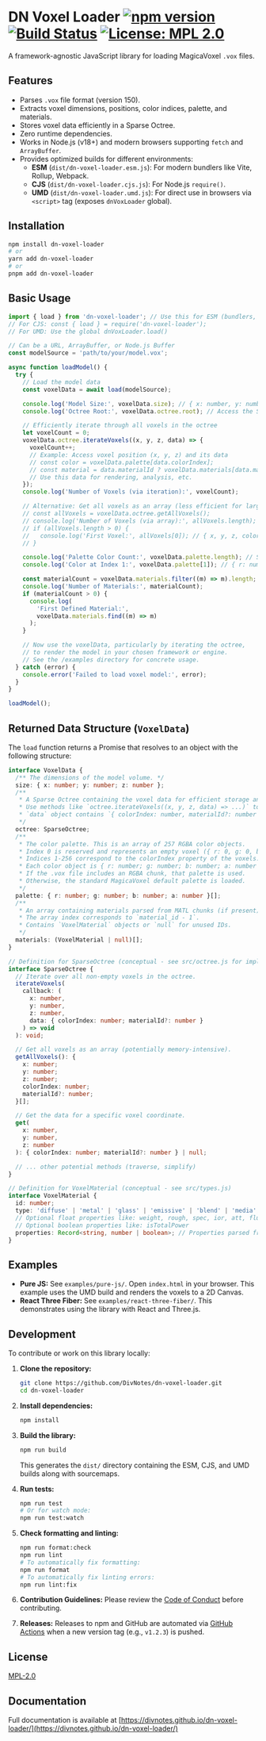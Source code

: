 # DN Voxel Loader [![npm version](https://img.shields.io/npm/v/dn-voxel-loader.svg)](https://www.npmjs.com/package/dn-voxel-loader) [![Build Status](https://github.com/DivNotes/dn-voxel-loader/actions/workflows/release.yml/badge.svg)](https://github.com/DivNotes/dn-voxel-loader/actions/workflows/release.yml) [![License: MPL 2.0](https://img.shields.io/badge/License-MPL_2.0-brightgreen.svg)](https://opensource.org/licenses/MPL-2.0)

A framework-agnostic JavaScript library for loading MagicaVoxel `.vox` files.

## Features

- Parses `.vox` file format (version 150).
- Extracts voxel dimensions, positions, color indices, palette, and materials.
- Stores voxel data efficiently in a Sparse Octree.
- Zero runtime dependencies.
- Works in Node.js (v18+) and modern browsers supporting `fetch` and `ArrayBuffer`.
- Provides optimized builds for different environments:
  - **ESM** (`dist/dn-voxel-loader.esm.js`): For modern bundlers like Vite, Rollup, Webpack.
  - **CJS** (`dist/dn-voxel-loader.cjs.js`): For Node.js `require()`.
  - **UMD** (`dist/dn-voxel-loader.umd.js`): For direct use in browsers via `<script>` tag (exposes `dnVoxLoader` global).

## Installation

```bash
npm install dn-voxel-loader
# or
yarn add dn-voxel-loader
# or
pnpm add dn-voxel-loader
```

## Basic Usage

```javascript
import { load } from 'dn-voxel-loader'; // Use this for ESM (bundlers, Node.js with "type": "module")
// For CJS: const { load } = require('dn-voxel-loader');
// For UMD: Use the global dnVoxLoader.load()

// Can be a URL, ArrayBuffer, or Node.js Buffer
const modelSource = 'path/to/your/model.vox';

async function loadModel() {
  try {
    // Load the model data
    const voxelData = await load(modelSource);

    console.log('Model Size:', voxelData.size); // { x: number, y: number, z: number }
    console.log('Octree Root:', voxelData.octree.root); // Access the SparseOctree root node

    // Efficiently iterate through all voxels in the octree
    let voxelCount = 0;
    voxelData.octree.iterateVoxels((x, y, z, data) => {
      voxelCount++;
      // Example: Access voxel position (x, y, z) and its data
      // const color = voxelData.palette[data.colorIndex];
      // const material = data.materialId ? voxelData.materials[data.materialId - 1] : null;
      // Use this data for rendering, analysis, etc.
    });
    console.log('Number of Voxels (via iteration):', voxelCount);

    // Alternative: Get all voxels as an array (less efficient for large models)
    // const allVoxels = voxelData.octree.getAllVoxels();
    // console.log('Number of Voxels (via array):', allVoxels.length);
    // if (allVoxels.length > 0) {
    //   console.log('First Voxel:', allVoxels[0]); // { x, y, z, colorIndex, materialId? }
    // }

    console.log('Palette Color Count:', voxelData.palette.length); // Should be 257 (index 0 is empty)
    console.log('Color at Index 1:', voxelData.palette[1]); // { r: number, g: number, b: number, a: number }

    const materialCount = voxelData.materials.filter((m) => m).length;
    console.log('Number of Materials:', materialCount);
    if (materialCount > 0) {
      console.log(
        'First Defined Material:',
        voxelData.materials.find((m) => m)
      );
    }

    // Now use the voxelData, particularly by iterating the octree,
    // to render the model in your chosen framework or engine.
    // See the /examples directory for concrete usage.
  } catch (error) {
    console.error('Failed to load voxel model:', error);
  }
}

loadModel();
```

## Returned Data Structure (`VoxelData`)

The `load` function returns a Promise that resolves to an object with the following structure:

```typescript
interface VoxelData {
  /** The dimensions of the model volume. */
  size: { x: number; y: number; z: number };
  /**
   * A Sparse Octree containing the voxel data for efficient storage and querying.
   * Use methods like `octree.iterateVoxels((x, y, z, data) => ...)` to access voxels.
   * `data` object contains `{ colorIndex: number, materialId?: number }`.
   */
  octree: SparseOctree;
  /**
   * The color palette. This is an array of 257 RGBA color objects.
   * Index 0 is reserved and represents an empty voxel ({ r: 0, g: 0, b: 0, a: 0 }).
   * Indices 1-256 correspond to the colorIndex property of the voxels.
   * Each color object is { r: number; g: number; b: number; a: number } (0-255).
   * If the .vox file includes an RGBA chunk, that palette is used.
   * Otherwise, the standard MagicaVoxel default palette is loaded.
   */
  palette: { r: number; g: number; b: number; a: number }[];
  /**
   * An array containing materials parsed from MATL chunks (if present).
   * The array index corresponds to `material_id - 1`.
   * Contains `VoxelMaterial` objects or `null` for unused IDs.
   */
  materials: (VoxelMaterial | null)[];
}

// Definition for SparseOctree (conceptual - see src/octree.js for implementation)
interface SparseOctree {
  // Iterate over all non-empty voxels in the octree.
  iterateVoxels(
    callback: (
      x: number,
      y: number,
      z: number,
      data: { colorIndex: number; materialId?: number }
    ) => void
  ): void;

  // Get all voxels as an array (potentially memory-intensive).
  getAllVoxels(): {
    x: number;
    y: number;
    z: number;
    colorIndex: number;
    materialId?: number;
  }[];

  // Get the data for a specific voxel coordinate.
  get(
    x: number,
    y: number,
    z: number
  ): { colorIndex: number; materialId?: number } | null;

  // ... other potential methods (traverse, simplify)
}

// Definition for VoxelMaterial (conceptual - see src/types.js)
interface VoxelMaterial {
  id: number;
  type: 'diffuse' | 'metal' | 'glass' | 'emissive' | 'blend' | 'media';
  // Optional float properties like: weight, rough, spec, ior, att, flux, emit, ldr, metal, power, glow
  // Optional boolean properties like: isTotalPower
  properties: Record<string, number | boolean>; // Properties parsed from MATL chunk dict
}
```

## Examples

- **Pure JS:** See `examples/pure-js/`. Open `index.html` in your browser. This example uses the UMD build and renders the voxels to a 2D Canvas.
- **React Three Fiber:** See `examples/react-three-fiber/`. This demonstrates using the library with React and Three.js.

## Development

To contribute or work on this library locally:

1.  **Clone the repository:**

    ```bash
    git clone https://github.com/DivNotes/dn-voxel-loader.git
    cd dn-voxel-loader
    ```

2.  **Install dependencies:**

    ```bash
    npm install
    ```

3.  **Build the library:**

    ```bash
    npm run build
    ```

    This generates the `dist/` directory containing the ESM, CJS, and UMD builds along with sourcemaps.

4.  **Run tests:**

    ```bash
    npm run test
    # Or for watch mode:
    npm run test:watch
    ```

5.  **Check formatting and linting:**

    ```bash
    npm run format:check
    npm run lint
    # To automatically fix formatting:
    npm run format
    # To automatically fix linting errors:
    npm run lint:fix
    ```

6.  **Contribution Guidelines:** Please review the [Code of Conduct](CODE_OF_CONDUCT.md) before contributing.

7.  **Releases:** Releases to npm and GitHub are automated via [GitHub Actions](.github/workflows/release.yml) when a new version tag (e.g., `v1.2.3`) is pushed.

## License

[MPL-2.0](LICENSE)

## Documentation

Full documentation is available at [https://divnotes.github.io/dn-voxel-loader/](https://divnotes.github.io/dn-voxel-loader/)
